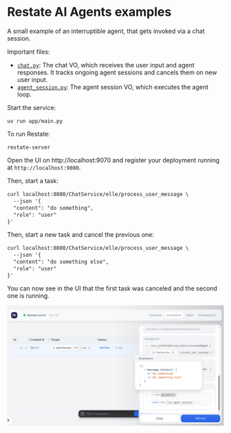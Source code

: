 # Restate AI Agents examples

A small example of an interruptible agent, that gets invoked via a chat session.

Important files:
- [`chat.py`](app/chat.py): The chat VO, which receives the user input and agent responses. It tracks ongoing agent sessions and cancels them on new user input.
- [`agent_session.py`](app/agent_session.py): The agent session VO, which executes the agent loop.

Start the service:
```shell
uv run app/main.py
```

To run Restate:
```shell
restate-server
```

Open the UI on http://localhost:9070 and register your deployment running at `http://localhost:9080`.

Then, start a task:
```shell
curl localhost:8080/ChatService/elle/process_user_message \
  --json '{
  "content": "do something",
  "role": "user"
}'
```

Then, start a new task and cancel the previous one:

```shell
curl localhost:8080/ChatService/elle/process_user_message \
  --json '{
  "content": "do something else",
  "role": "user"
}'
```

You can now see in the UI that the first task was canceled and the second one is running.

<img src="img.png" width="600px"/>